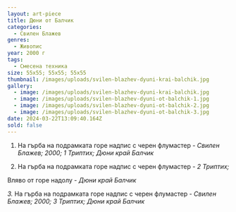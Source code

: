```yaml
---
layout: art-piece
title: Дюни от Балчик
categories:
  - Свилен Блажев
genres:
  - Живопис
year: 2000 г
tags:
  - Смесена техника
size: 55х55; 55х55; 55х55
thumbnail: /images/uploads/svilen-blazhev-dyuni-krai-balchik.jpg
gallery:
  - image: /images/uploads/svilen-blazhev-dyuni-krai-balchik.jpg
  - image: /images/uploads/svilen-blazhev-dyuni-ot-balchik-1.jpg
  - image: /images/uploads/svilen-blazhev-dyuni-ot-balchik-2.jpg
  - image: /images/uploads/svilen-blazhev-dyuni-ot-balchik-3.jpg
date: 2024-03-22T13:09:40.164Z
sold: false
---
```

1. На гърба на подрамката горе надпис с черен флумастер - *Свилен Блажев; 2000; 1 Триптих; Дюни край Балчик*

2. На гърба на подрамката горе надпис с черен флумастер - *2 Триптих;* 

Вляво от горе надолу - *Дюни край Балчик*

*3.* На гърба на подрамката горе надпис с черен флумастер - *Свилен Блажев; 2000; 3 Триптих; Дюни край Балчик*
